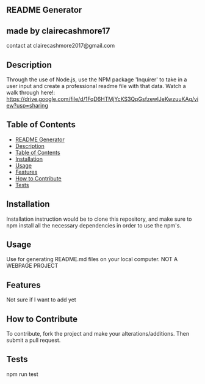
## README Generator
<h2> made by clairecashmore17 </h2>
<p>contact at clairecashmore2017@gmail.com </p> 
 
## Description
Through the use of Node.js, use the NPM package 'Inquirer' to take in a user input and create a professional readme file with that data.
Watch a walk through here!: https://drive.google.com/file/d/1FqD6HTMjYcKS3QpGsfzewlJeKwzuuKAq/view?usp=sharing


## Table of Contents 

- [README Generator](#readme-generator)
- [Description](#description)
- [Table of Contents](#table-of-contents)
- [Installation](#installation)
- [Usage](#usage)
- [Features](#features)
- [How to Contribute](#how-to-contribute)
- [Tests](#tests)
        

## Installation
Installation instruction would be to clone this repository, and make sure to npm install all the necessary dependencies in order to use the npm's.


## Usage
Use for generating README.md files on your local computer. NOT A WEBPAGE PROJECT





## Features
Not sure if I want to add yet


## How to Contribute
To contribute, fork the project and make your alterations/additions. Then submit a pull request.


## Tests
npm run test
 
    

